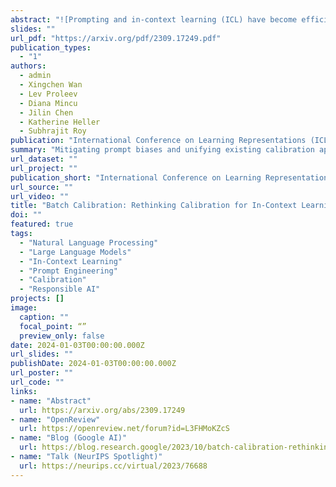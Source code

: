 ```yaml
---
abstract: "![Prompting and in-context learning (ICL) have become efficient learning paradigms for large language models (LLMs). However, LLMs suffer from prompt brittleness and various bias factors in the prompt, including but not limited to the formatting, the choice verbalizers, and the ICL examples. To address this problem that results in unexpected performance degradation, calibration methods have been developed to mitigate the effects of these biases while recovering LLM performance. In this work, we first conduct a systematic analysis of the existing calibration methods, where we both provide a unified view and reveal the failure cases. Inspired by these analyses, we propose Batch Calibration (BC), a simple yet intuitive method that controls the contextual bias from the batched input, unifies various prior approaches and effectively addresses the aforementioned issues. BC is zero-shot, inference-only, and incurs negligible additional costs. In the few-shot setup, we further extend BC to allow it to learn the contextual bias from labeled data. We validate the effectiveness of BC with PaLM 2-(S, M, L) and CLIP models and demonstrate state-of-the-art performance over previous calibration baselines across more than 10 natural language understanding and image classification tasks.](featured_animation.gif)"
slides: ""
url_pdf: "https://arxiv.org/pdf/2309.17249.pdf"
publication_types:
  - "1"
authors:
  - admin
  - Xingchen Wan
  - Lev Proleev
  - Diana Mincu
  - Jilin Chen
  - Katherine Heller
  - Subhrajit Roy
publication: "International Conference on Learning Representations (ICLR)"
summary: "Mitigating prompt biases and unifying existing calibration approaches without labeled data."
url_dataset: ""
url_project: ""
publication_short: "International Conference on Learning Representations (ICLR)"
url_source: ""
url_video: ""
title: "Batch Calibration: Rethinking Calibration for In-Context Learning and Prompt Engineering"
doi: ""
featured: true
tags: 
  - "Natural Language Processing"
  - "Large Language Models"
  - "In-Context Learning"
  - "Prompt Engineering"
  - "Calibration"
  - "Responsible AI"
projects: []
image:
  caption: ""
  focal_point: “”
  preview_only: false
date: 2024-01-03T00:00:00.000Z
url_slides: ""
publishDate: 2024-01-03T00:00:00.000Z
url_poster: ""
url_code: ""
links:
- name: "Abstract"
  url: https://arxiv.org/abs/2309.17249
- name: "OpenReview"
  url: https://openreview.net/forum?id=L3FHMoKZcS
- name: "Blog (Google AI)"
  url: https://blog.research.google/2023/10/batch-calibration-rethinking.html
- name: "Talk (NeurIPS Spotlight)"
  url: https://neurips.cc/virtual/2023/76688
---
```

